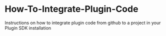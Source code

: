# How-To-Integrate-Plugin-Code
Instructions on how to integrate plugin code from github to a project in your Plugin SDK installation
